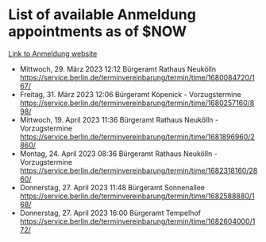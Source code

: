 # List of available Anmeldung appointments as of $NOW
[Link to Anmeldung website](https://service.berlin.de/terminvereinbarung/termin/tag.php?termin=1&anliegen[]=120686&dienstleisterlist=122210,122217,327316,122219,327312,122227,327314,122231,327346,122243,327348,122254,122252,329742,122260,329745,122262,329748,122271,327278,122273,327274,122277,327276,330436,122280,327294,122282,327290,122284,327292,122291,327270,122285,327266,122286,327264,122296,327268,150230,329760,122297,327286,122294,327284,122312,329763,122314,329775,122304,327330,122311,327334,122309,327332,317869,122281,327352,122279,329772,122283,122276,327324,122274,327326,122267,329766,122246,327318,122251,327320,122257,327322,122208,327298,122226,327300&herkunft=http%3A%2F%2Fservice.berlin.de%2Fdienstleistung%2F120686%2F)
- Mittwoch, 29. März 2023 12:12 Bürgeramt Rathaus Neukölln https://service.berlin.de/terminvereinbarung/termin/time/1680084720/167/
- Freitag, 31. März 2023 12:06 Bürgeramt Köpenick - Vorzugstermine https://service.berlin.de/terminvereinbarung/termin/time/1680257160/898/
- Mittwoch, 19. April 2023 11:36 Bürgeramt Rathaus Neukölln - Vorzugstermine https://service.berlin.de/terminvereinbarung/termin/time/1681896960/2860/
- Montag, 24. April 2023 08:36 Bürgeramt Rathaus Neukölln - Vorzugstermine https://service.berlin.de/terminvereinbarung/termin/time/1682318160/2860/
- Donnerstag, 27. April 2023 11:48 Bürgeramt Sonnenallee https://service.berlin.de/terminvereinbarung/termin/time/1682588880/168/
- Donnerstag, 27. April 2023 16:00 Bürgeramt Tempelhof https://service.berlin.de/terminvereinbarung/termin/time/1682604000/172/
